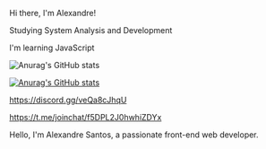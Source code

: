 Hi there, I'm Alexandre!

Studying System Analysis and Development

I'm learning JavaScript

![Anurag's GitHub stats](https://github-readme-stats.vercel.app/api?username=alexandresantosal91&show_icons=true)

[![Anurag's GitHub stats](https://github-readme-stats.vercel.app/api?username=alexandresantosal91)](https://github.com/anuraghazra/github-readme-stats)


https://discord.gg/veQa8cJhqU

https://t.me/joinchat/f5DPL2J0hwhiZDYx

Hello, I'm Alexandre Santos, a passionate front-end web developer.
